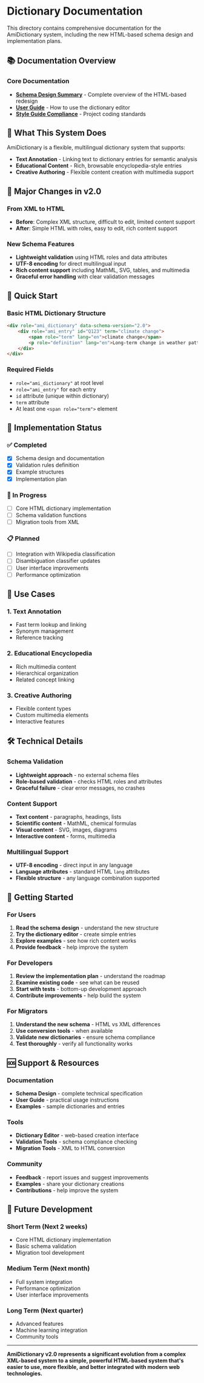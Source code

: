 # Dictionary Documentation

This directory contains comprehensive documentation for the AmiDictionary system, including the new HTML-based schema design and implementation plans.

## 📚 Documentation Overview

### **Core Documentation**
- **[Schema Design Summary](amidictionary_schema_design.md)** - Complete overview of the HTML-based redesign
- **[User Guide](../dictionary_editor/USER_GUIDE.md)** - How to use the dictionary editor
- **[Style Guide Compliance](../style_guide_compliance.md)** - Project coding standards

## 🎯 What This System Does

AmiDictionary is a flexible, multilingual dictionary system that supports:

- **Text Annotation** - Linking text to dictionary entries for semantic analysis
- **Educational Content** - Rich, browsable encyclopedia-style entries
- **Creative Authoring** - Flexible content creation with multimedia support

## 🔄 Major Changes in v2.0

### **From XML to HTML**
- **Before**: Complex XML structure, difficult to edit, limited content support
- **After**: Simple HTML with roles, easy to edit, rich content support

### **New Schema Features**
- **Lightweight validation** using HTML roles and data attributes
- **UTF-8 encoding** for direct multilingual input
- **Rich content support** including MathML, SVG, tables, and multimedia
- **Graceful error handling** with clear validation messages

## 🚀 Quick Start

### **Basic HTML Dictionary Structure**
```html
<div role="ami_dictionary" data-schema-version="2.0">
    <div role="ami_entry" id="Q123" term="climate change">
        <span role="term" lang="en">climate change</span>
        <p role="definition" lang="en">Long-term change in weather patterns</p>
    </div>
</div>
```

### **Required Fields**
- `role="ami_dictionary"` at root level
- `role="ami_entry"` for each entry
- `id` attribute (unique within dictionary)
- `term` attribute
- At least one `<span role="term">` element

## 🔧 Implementation Status

### **✅ Completed**
- [x] Schema design and documentation
- [x] Validation rules definition
- [x] Example structures
- [x] Implementation plan

### **🔄 In Progress**
- [ ] Core HTML dictionary implementation
- [ ] Schema validation functions
- [ ] Migration tools from XML

### **📋 Planned**
- [ ] Integration with Wikipedia classification
- [ ] Disambiguation classifier updates
- [ ] User interface improvements
- [ ] Performance optimization

## 🎨 Use Cases

### **1. Text Annotation**
- Fast term lookup and linking
- Synonym management
- Reference tracking

### **2. Educational Encyclopedia**
- Rich multimedia content
- Hierarchical organization
- Related concept linking

### **3. Creative Authoring**
- Flexible content types
- Custom multimedia elements
- Interactive features

## 🛠️ Technical Details

### **Schema Validation**
- **Lightweight approach** - no external schema files
- **Role-based validation** - checks HTML roles and attributes
- **Graceful failure** - clear error messages, no crashes

### **Content Support**
- **Text content** - paragraphs, headings, lists
- **Scientific content** - MathML, chemical formulas
- **Visual content** - SVG, images, diagrams
- **Interactive content** - forms, multimedia

### **Multilingual Support**
- **UTF-8 encoding** - direct input in any language
- **Language attributes** - standard HTML `lang` attributes
- **Flexible structure** - any language combination supported

## 📖 Getting Started

### **For Users**
1. **Read the schema design** - understand the new structure
2. **Try the dictionary editor** - create simple entries
3. **Explore examples** - see how rich content works
4. **Provide feedback** - help improve the system

### **For Developers**
1. **Review the implementation plan** - understand the roadmap
2. **Examine existing code** - see what can be reused
3. **Start with tests** - bottom-up development approach
4. **Contribute improvements** - help build the system

### **For Migrators**
1. **Understand the new schema** - HTML vs XML differences
2. **Use conversion tools** - when available
3. **Validate new dictionaries** - ensure schema compliance
4. **Test thoroughly** - verify all functionality works

## 🆘 Support & Resources

### **Documentation**
- **Schema Design** - complete technical specification
- **User Guide** - practical usage instructions
- **Examples** - sample dictionaries and entries

### **Tools**
- **Dictionary Editor** - web-based creation interface
- **Validation Tools** - schema compliance checking
- **Migration Tools** - XML to HTML conversion

### **Community**
- **Feedback** - report issues and suggest improvements
- **Examples** - share your dictionary creations
- **Contributions** - help improve the system

## 🔮 Future Development

### **Short Term (Next 2 weeks)**
- Core HTML dictionary implementation
- Basic schema validation
- Migration tool development

### **Medium Term (Next month)**
- Full system integration
- Performance optimization
- User interface improvements

### **Long Term (Next quarter)**
- Advanced features
- Machine learning integration
- Community tools

---

**AmiDictionary v2.0 represents a significant evolution from a complex XML-based system to a simple, powerful HTML-based system that's easier to use, more flexible, and better integrated with modern web technologies.**
